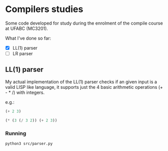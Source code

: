 # Compilers studies

Some code developed for study during the enrolment of the compile course at
UFABC (MC3201).

What I've done so far:

- [X] LL(1) parser
- [ ] LR parser

## LL(1) parser

My actual implementation of the LL(1) parser checks if an given input is a
valid LISP like language, it supports just the 4 basic arithmetic operations
(+ - * /) with integers.

e.g.:
```lisp
(+ 2 3)

(* (3 (/ 3 2)) (+ 2 3))
```

### Running

```sh
python3 src/parser.py
```

